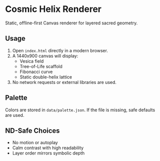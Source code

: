 # Cosmic Helix Renderer

Static, offline-first Canvas renderer for layered sacred geometry.

## Usage
1. Open `index.html` directly in a modern browser.
2. A 1440x900 canvas will display:
   - Vesica field
   - Tree-of-Life scaffold
   - Fibonacci curve
   - Static double-helix lattice
3. No network requests or external libraries are used.

## Palette
Colors are stored in `data/palette.json`. If the file is missing, safe defaults are used.

## ND-Safe Choices
- No motion or autoplay
- Calm contrast with high readability
- Layer order mirrors symbolic depth
